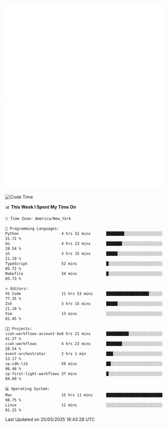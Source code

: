 <a href="https://github.com/jstrieb/github-stats">
 
![](https://github.com/evanhuang117/github-stats/blob/master/generated/overview.svg)
![](https://github.com/evanhuang117/github-stats/blob/master/generated/languages.svg)

</a>

<!--START_SECTION:waka-->
![Code Time](http://img.shields.io/badge/Code%20Time-886%20hrs-blue)

📊 **This Week I Spent My Time On** 

```text
🕑︎ Time Zone: America/New_York

💬 Programming Languages: 
Python                   4 hrs 52 mins       ████████░░░░░░░░░░░░░░░░░   31.72 % 
Go                       4 hrs 23 mins       ███████░░░░░░░░░░░░░░░░░░   28.54 % 
sh                       3 hrs 15 mins       █████░░░░░░░░░░░░░░░░░░░░   21.19 % 
TypeScript               52 mins             █░░░░░░░░░░░░░░░░░░░░░░░░   05.72 % 
Makefile                 34 mins             █░░░░░░░░░░░░░░░░░░░░░░░░   03.73 % 

🔥 Editors: 
VS Code                  11 hrs 53 mins      ███████████████████░░░░░░   77.35 % 
Zsh                      3 hrs 15 mins       █████░░░░░░░░░░░░░░░░░░░░   21.19 % 
Vim                      13 mins             ░░░░░░░░░░░░░░░░░░░░░░░░░   01.45 % 

🐱‍💻 Projects: 
ccat-workflows-account-bo6 hrs 21 mins       ██████████░░░░░░░░░░░░░░░   41.37 % 
ccat-workflows           4 hrs 23 mins       ███████░░░░░░░░░░░░░░░░░░   28.54 % 
event-orchestrator       2 hrs 1 min         ███░░░░░░░░░░░░░░░░░░░░░░   13.17 % 
cp-cdk-lib               59 mins             ██░░░░░░░░░░░░░░░░░░░░░░░   06.46 % 
cp-first-light-workflows 37 mins             █░░░░░░░░░░░░░░░░░░░░░░░░   04.09 % 

💻 Operating System: 
Mac                      15 hrs 11 mins      █████████████████████████   98.75 % 
Linux                    11 mins             ░░░░░░░░░░░░░░░░░░░░░░░░░   01.25 % 
```


 Last Updated on 25/05/2025 18:43:28 UTC
<!--END_SECTION:waka-->
